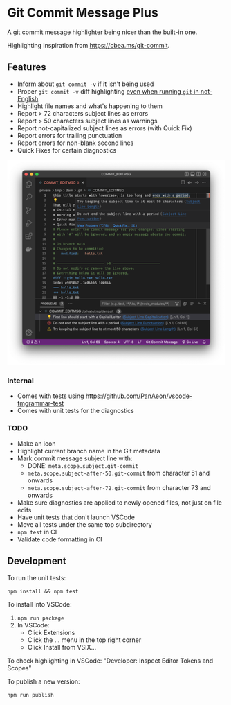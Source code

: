 # Git Commit Message Plus

A git commit message highlighter being nicer than the built-in one.

Highlighting inspiration from <https://cbea.ms/git-commit>.

## Features

- Inform about `git commit -v` if it isn't being used
- Proper `git commit -v` diff highlighting [even when running `git` in
  not-English](https://github.com/textmate/git.tmbundle/issues/60).
- Highlight file names and what's happening to them
- Report > 72 characters subject lines as errors
- Report > 50 characters subject lines as warnings
- Report not-capitalized subject lines as errors (with Quick Fix)
- Report errors for trailing punctuation
- Report errors for non-blank second lines
- Quick Fixes for certain diagnostics

<!-- FIXME: Add an animated demo here! -->

![Highlighted Git commit message](images/screenshot.png)

### Internal

- Comes with tests using <https://github.com/PanAeon/vscode-tmgrammar-test>
- Comes with unit tests for the diagnostics

### TODO

- Make an icon
- Highlight current branch name in the Git metadata
- Mark commit message subject line with:
  - DONE: `meta.scope.subject.git-commit`
  - `meta.scope.subject-after-50.git-commit` from character 51 and onwards
  - `meta.scope.subject-after-72.git-commit` from character 73 and onwards
- Make sure diagnostics are applied to newly opened files, not just on file
  edits
- Have unit tests that don't launch VSCode
- Move all tests under the same top subdirectory
- `npm test` in CI
- Validate code formatting in CI

## Development

To run the unit tests:

```
npm install && npm test
```

To install into VSCode:

1. `npm run package`
1. In VSCode:
   - Click Extensions
   - Click the ... menu in the top right corner
   - Click Install from VSIX...

To check highlighting in VSCode: "Developer: Inspect Editor Tokens and Scopes"

To publish a new version:

```
npm run publish
```
